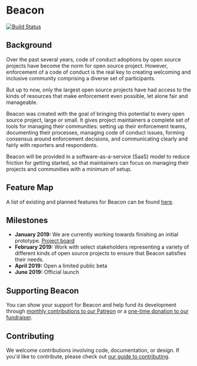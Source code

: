 # Beacon

[![Build Status](https://travis-ci.com/ContributorCovenant/beacon.svg?branch=release)](https://travis-ci.com/ContributorCovenant/beacon)

## Background

Over the past several years, code of conduct adoptions by open source projects have become the norm for open source project. However, enforcement of a code of conduct is the real key to creating welcoming and inclusive community comprising a diverse set of participants.

But up to now, only the largest open source projects have had access to the kinds of resources that make enforcement even possible, let alone fair and manageable.

Beacon was created with the goal of bringing this potential to every open source project, large or small. It gives project maintainers a complete set of tools for managing their communities: setting up their enforcement teams, documenting their processes, managing code of conduct issues, forming consensus around enforcement decisions, and communicating clearly and fairly with reporters and respondents.

Beacon will be provided in a software-as-a-service (SaaS) model to reduce friction for getting started, so that maintainers can focus on managing their projects and communities with a minimum of setup.

## Feature Map
A list of existing and planned features for Beacon can be found [here](https://github.com/ContributorCovenant/beacon/blob/release/feature_map.md).

## Milestones

* **January 2019:** We are currently working towards finishing an initial prototype. [Project board](https://github.com/ContributorCovenant/beacon/projects/1)
* **February 2019:** Work with select stakeholders representing a variety of different kinds of open source projects to ensure that Beacon satisfies their needs.
* **April 2019:** Open a limited public beta
* **June 2019:** Official launch

## Supporting Beacon
You can show your support for Beacon and help fund its development through [monthly contributions to our Patreon](https://www.patreon.com/cocbeacon) or a [one-time donation to our fundraiser](https://www.gofundme.com/coc-beacon).

## Contributing
We welcome contributions involving code, documentation, or design. If you'd like to contribute, please check out [our guide to contributing](https://github.com/ContributorCovenant/beacon/blob/release/CONTRIBUTING.md).
